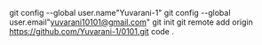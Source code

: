 git config --global user.name"Yuvarani-1"
git config --global user.email"yuvarani10101@gmail.com"
git init
git remote add origin https://github.com/Yuvarani-1/0101.git
code .


<!-- 
    git status{optional}
    git add
    git commit -m "custom"
    git push
    -->